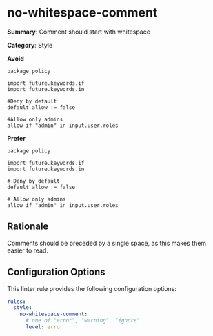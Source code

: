 # no-whitespace-comment

**Summary**: Comment should start with whitespace

**Category**: Style

**Avoid**

```rego
package policy

import future.keywords.if
import future.keywords.in

#Deny by default
default allow := false

#Allow only admins
allow if "admin" in input.user.roles
```

**Prefer**

```rego
package policy

import future.keywords.if
import future.keywords.in

# Deny by default
default allow := false

# Allow only admins
allow if "admin" in input.user.roles
```

## Rationale

Comments should be preceded by a single space, as this makes them easier to read.

## Configuration Options

This linter rule provides the following configuration options:

```yaml
rules: 
  style:
    no-whitespace-comment:
      # one of "error", "warning", "ignore"
      level: error
```
